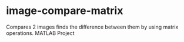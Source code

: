 # image-compare-matrix
Compares 2 images finds the difference between them by using matrix operations. MATLAB Project

